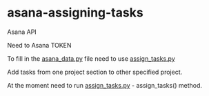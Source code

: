# asana-assigning-tasks

Asana API

Need to Asana TOKEN

To fill in the [asana_data.py](asana_data.py) file need to use [assign_tasks.py](assign_tasks.py)


Add tasks from one project section to other specified project.

At the moment need to run [assign_tasks.py](assign_tasks.py) - assign_tasks() method.
